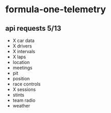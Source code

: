 # formula-one-telemetry

## api requests 5/13
- X car data
- X drivers 
- X intervals
- X laps
- location
- meetings
- pit
- position
- race controls
- X sessions
- stints
- team radio
- weather
